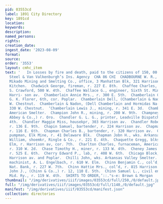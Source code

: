 ```yaml
---
pid: 03553cd
label: 1891 City Directory
key: 1891cd
location: 
keywords: 
description: 
named_persons: 
rights: 
creation_date: 
ingest_date: '2023-08-09'
format: 
source: 
order: '3553'
layout: cmhc_item
text: '   In Losses by fire and death, paid to the citizens of 150, 00 Leadville by
  Steel & Van Valkenburgh’s Ins. Agency  CHA 86 CHI  CHADBOURNE W. R., gen’! manager,
  Mikado Mining and Smelting Co., office, 3 Manhattan Blk, 321 Harrison av, r. Hotel
  Kitchen.  Chadwick George, fireman, r. 227 E. 8th.  Chaffee Charles, engineer, A.
  S. Crawford, 500 W. 4th.  Chaffee Wallace G., engineer, Sixth St. Mine, r. 22, 303
  Harri- son av.  Chamberlain Annie Mrs., r. 300 E. 5th.  Chamberlain Charles, foreman,
  G. K. Florer, 6th, cor. Poplar.  Chamberlain Dell, (Chamberlain & Nadon,) r. 313
  W. Chestnut.  Chamberlain & Nadon, (Dell Chamberlain and Hormidas Na- don,) blksmiths,
  330 W. Chestnut.  ‘Chamberlain Lewis J., mining, r. 341 E. 3d.  Chambers John, furnaceman,
  American Smelter.  Champion John R., mining, r. 200 W. 9th.  Champney William, (Thos.
  Abbey & Co.,) r. Oro.  Chandler G. L. G., printer, Leadville Dispatch, r. 625 I.
  4th.  Chandler Maggie Miss, housekpr, 303 Harrison av.  Chandler Robert T., miner,
  r. 136 E. 9th.  Chapin Samuel, bartender, r. 224 Harrison av.  Chapman Al., miner,
  r. 116 E. 6th.  Chapman Charles B., bartender, r. 320 Harrison av.  Chapman Fred.,
  pumpman, Elk Mine, r. 41 Delaware Blk.  Chapman Jobn H., wks. Arkansas Valley Smelter.  Chapman
  William, shoemkr, Ringle & Co., r. 221 E. 4th.  Chaquette Gregg, blksmith, 143 W.
  Elm, r. Harrison av, cor. 7th.  Charlton Charles, furnaceman, American Smelter,
  r. 310 W. 2d.  Chase Timothy H., miner, r. 133 W. 4th.  Cheney James T., miner,
  r. 525 E. 6th.  Cherry Edward P., lab, r. 408 W. 6th.  Chicago Block, E. 5th, bet.
  Harrison av. and Poplar.  Chilli John, wks. Arkansas Valley Smelter.  Chilvers Samuel,
  machinist, A. L. Engelbach, r. 610 W. Elm.  Chinn Benjamin C., col’d, porter, Carbonate
  Nat. Bank, r. 227 W. 7th.  Chinn Hattie Mrs., col’d, r. 815 Harrison av.  Chinn
  John J., (Chinn & Co.,) r. 12, 110 E. 5th.  Chinn Samuel L., civil engineer, Colo.
  Mid. Ry., r. 119 W. 4th.  SHIRTS TO ORDER,’::."s-e: Brown & Morgan       '
thumbnail: "/img/derivatives/iiif/images/03553cd/full/250,/0/default.jpg"
full: "/img/derivatives/iiif/images/03553cd/full/1140,/0/default.jpg"
manifest: "/img/derivatives/iiif/03553cd/manifest.json"
collection: directories
---
```

